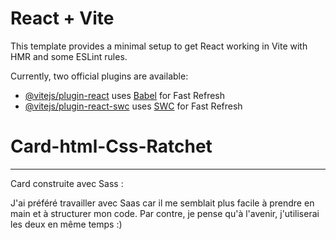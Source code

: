 # React + Vite

This template provides a minimal setup to get React working in Vite with HMR and some ESLint rules.

Currently, two official plugins are available:

- [@vitejs/plugin-react](https://github.com/vitejs/vite-plugin-react/blob/main/packages/plugin-react/README.md) uses [Babel](https://babeljs.io/) for Fast Refresh
- [@vitejs/plugin-react-swc](https://github.com/vitejs/vite-plugin-react-swc) uses [SWC](https://swc.rs/) for Fast Refresh
# Card-html-Css-Ratchet

------------------------------------------------------------------------------------------------------------------------------------------------------------------------
Card construite avec Sass :

J'ai préféré travailler avec Saas car il me semblait plus facile à prendre en main et à structurer mon code. Par contre, je pense qu'à l'avenir, j'utiliserai les deux en même temps :)
